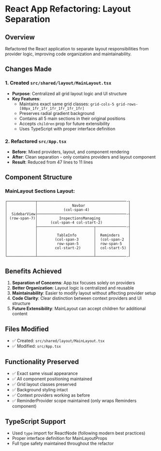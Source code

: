 # React App Refactoring: Layout Separation

## Overview
Refactored the React application to separate layout responsibilities from provider logic, improving code organization and maintainability.

## Changes Made

### 1. Created `src/shared/layout/MainLayout.tsx`
- **Purpose**: Centralized all grid layout logic and UI structure
- **Key Features**:
  - Maintains exact same grid classes: `grid-cols-5 grid-rows-[80px_1fr_1fr_1fr_1fr_1fr_1fr]`
  - Preserves radial gradient background
  - Contains all 5 main sections in their original positions
  - Accepts `children` prop for future extensibility
  - Uses TypeScript with proper interface definition

### 2. Refactored `src/App.tsx`
- **Before**: Mixed providers, layout, and component rendering
- **After**: Clean separation - only contains providers and layout component
- **Result**: Reduced from 47 lines to 11 lines

## Component Structure

### MainLayout Sections Layout:
```
┌─────────────┬─────────────────────────────────────────-┐
│             │                Navbar                    │
│             │            (col-span-4)                  │
│  SidebarView├─────────────────────────────────────────-┤
│ (row-span-7)│          InspectionsManaging             │
│             │      (col-span-4 col-start-2)            │
│             ├──────────────────────────┬──────────────-┤
│             │                          │               │
│             │         TableInfo        │  Reminders    │ 
│             │        (col-span-3       │  (col-span-2  │
│             │         row-span-5       │  row-span-5   │
│             │        col-start-2)      │  col-start-5) │
│             │                          │               │
└─────────────┴──────────────────────────┴──────────────-┘
```

## Benefits Achieved

1. **Separation of Concerns**: App.tsx focuses solely on providers
2. **Better Organization**: Layout logic is centralized and reusable
3. **Maintainability**: Easier to modify layout without affecting provider setup
4. **Code Clarity**: Clear distinction between context providers and UI structure
5. **Future Extensibility**: MainLayout can accept children for additional content

## Files Modified
- ✅ Created: `src/shared/layout/MainLayout.tsx`
- ✅ Modified: `src/App.tsx`

## Functionality Preserved
- ✅ Exact same visual appearance
- ✅ All component positioning maintained
- ✅ Grid layout classes preserved
- ✅ Background styling intact
- ✅ Context providers working as before
- ✅ ReminderProvider scope maintained (only wraps Reminders component)

## TypeScript Support
- Used `type` import for ReactNode (following modern best practices)
- Proper interface definition for MainLayoutProps
- Full type safety maintained throughout the refactor